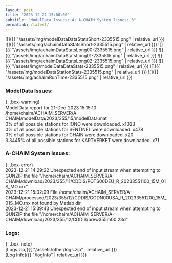 ```yaml
---
layout: post
title: "2023-12-21 15:00:00"
subtitle: "ModelData Issues: 4; A-CHAIM System Issues: 3"
permalink: /latest/
---
```


![]({{ "/assets/img/modelDataDataStatsShort-2335515.png" | relative_url }})
![]({{ "/assets/img/achaimDataStatsShort-2335515.png" | relative_url }})
![]({{ "/assets/img/achaimDataStatsLong00-2335515.png" | relative_url }})
![]({{ "/assets/img/achaimDataStatsLong01-2335515.png" | relative_url }})
![]({{ "/assets/img/achaimDataStatsLong02-2335515.png" | relative_url }})
![]({{ "/assets/img/modelDataDataStats-2335515.png" | relative_url }})
![]({{ "/assets/img/modelDataStationStats-2335515.png" | relative_url }})
![]({{ "/assets/img/achaimRunTime-2335515.png" | relative_url }})


### ModelData Issues:  
  
{: .box-warning}  
 ModelData report for 21-Dec-2023 15:15:10   
 /home/chaim/ACHAIM_SERVER/A-CHAIM/modelData/2023/355/15/modelData.mat   
 0% of all possible stations for IONO were downloaded. x1023   
 0% of all possible stations for SENTINEL were downloaded. x478   
 0% of all possible stations for CHAIN were downloaded. x20   
 3.3445% of all possible stations for KARTVERKET were downloaded. x71   
  
### A-CHAIM System Issues:  
  
{: .box-error}  
2023-12-21 14:29:22 Unexpected end of input stream when attempting to GUNZIP the file "/home/chaim/ACHAIM_SERVER/A-CHAIM/download/2023/355/11/CDDIS/POTS00DEU_R_20233551100_15M_01S_MO.crx".  
2023-12-21 15:02:09 File /home/chaim/ACHAIM_SERVER/A-CHAIM/processed/2023/355/12/CDDIS/GODN00USA_R_20233551200_15M_01S_MO.rnx not found by Matlab dir  
2023-12-21 15:39:43 Unexpected end of input stream when attempting to GUNZIP the file "/home/chaim/ACHAIM_SERVER/A-CHAIM/download/2023/355/12/CDDIS/brew355m00.23d".  

### Logs:  
  
{: .box-note}  
[Logs.zip]({{ "/assets/other/logs.zip" | relative_url }})  
[Log Info]({{ "/logInfo" | relative_url }})  
